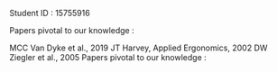 Student ID :  15755916

Papers pivotal to our knowledge : 

MCC Van Dyke et al., 2019
JT Harvey, Applied Ergonomics, 2002
DW Ziegler et al., 2005
Papers pivotal to our knowledge : 
